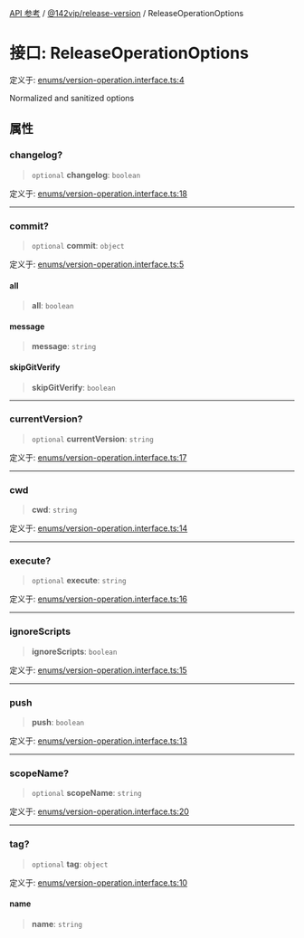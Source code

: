 [API 参考](../../../index.md) / [@142vip/release-version](../index.md) / ReleaseOperationOptions

# 接口: ReleaseOperationOptions

定义于: [enums/version-operation.interface.ts:4](https://github.com/142vip/core-x/blob/d59cdcda9f62fc93dcb0efb54c66772997c75711/packages/release-version/src/enums/version-operation.interface.ts#L4)

Normalized and sanitized options

## 属性

### changelog?

> `optional` **changelog**: `boolean`

定义于: [enums/version-operation.interface.ts:18](https://github.com/142vip/core-x/blob/d59cdcda9f62fc93dcb0efb54c66772997c75711/packages/release-version/src/enums/version-operation.interface.ts#L18)

***

### commit?

> `optional` **commit**: `object`

定义于: [enums/version-operation.interface.ts:5](https://github.com/142vip/core-x/blob/d59cdcda9f62fc93dcb0efb54c66772997c75711/packages/release-version/src/enums/version-operation.interface.ts#L5)

#### all

> **all**: `boolean`

#### message

> **message**: `string`

#### skipGitVerify

> **skipGitVerify**: `boolean`

***

### currentVersion?

> `optional` **currentVersion**: `string`

定义于: [enums/version-operation.interface.ts:17](https://github.com/142vip/core-x/blob/d59cdcda9f62fc93dcb0efb54c66772997c75711/packages/release-version/src/enums/version-operation.interface.ts#L17)

***

### cwd

> **cwd**: `string`

定义于: [enums/version-operation.interface.ts:14](https://github.com/142vip/core-x/blob/d59cdcda9f62fc93dcb0efb54c66772997c75711/packages/release-version/src/enums/version-operation.interface.ts#L14)

***

### execute?

> `optional` **execute**: `string`

定义于: [enums/version-operation.interface.ts:16](https://github.com/142vip/core-x/blob/d59cdcda9f62fc93dcb0efb54c66772997c75711/packages/release-version/src/enums/version-operation.interface.ts#L16)

***

### ignoreScripts

> **ignoreScripts**: `boolean`

定义于: [enums/version-operation.interface.ts:15](https://github.com/142vip/core-x/blob/d59cdcda9f62fc93dcb0efb54c66772997c75711/packages/release-version/src/enums/version-operation.interface.ts#L15)

***

### push

> **push**: `boolean`

定义于: [enums/version-operation.interface.ts:13](https://github.com/142vip/core-x/blob/d59cdcda9f62fc93dcb0efb54c66772997c75711/packages/release-version/src/enums/version-operation.interface.ts#L13)

***

### scopeName?

> `optional` **scopeName**: `string`

定义于: [enums/version-operation.interface.ts:20](https://github.com/142vip/core-x/blob/d59cdcda9f62fc93dcb0efb54c66772997c75711/packages/release-version/src/enums/version-operation.interface.ts#L20)

***

### tag?

> `optional` **tag**: `object`

定义于: [enums/version-operation.interface.ts:10](https://github.com/142vip/core-x/blob/d59cdcda9f62fc93dcb0efb54c66772997c75711/packages/release-version/src/enums/version-operation.interface.ts#L10)

#### name

> **name**: `string`
